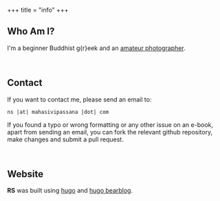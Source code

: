 +++
title = "info"
+++


## Who Am I?

I'm a beginner Buddhist g{r}eek and an [amateur photographer](https://vlzetko.com).

&nbsp;
## Contact

If you want to contact me, please send an email to: 

``ns |at| mahasivipassana |dot| com`` 


If you found a typo or wrong formatting or any other issue on an e-book, apart from sending an email, you can fork the relevant github repository, make changes and submit a pull request.

&nbsp;
## Website

**RS** was built using [hugo](https://gohugo.io/) and  [hugo bearblog](https://github.com/janraasch/hugo-bearblog).
